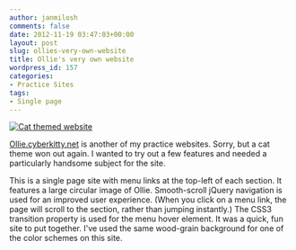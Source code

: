 ```yaml
---
author: janmilosh
comments: false
date: 2012-11-19 03:47:03+00:00
layout: post
slug: ollies-very-own-website
title: Ollie's very own website
wordpress_id: 157
categories:
- Practice Sites
tags:
- Single page
---
```


[![Cat themed website](http://janmilosh.com/wp-content/uploads/2013/02/ollie-site.jpg)](http://ollie.cyberkitty.net)

[Ollie.cyberkitty.net](http://ollie.cyberkitty.net) is another of my practice websites. Sorry, but a cat theme won out again. I wanted to try out a few features and needed a particularly handsome subject for the site.

This is a single page site with menu links at the top-left of each section. It features a large circular image of Ollie. Smooth-scroll jQuery navigation is used for an improved user experience. (When you click on a menu link, the page will scroll to the section, rather than jumping instantly.) The CSS3 transition property is used for the menu hover element. It was a quick, fun site to put together. I've used the same wood-grain background for one of the color schemes on this site.
